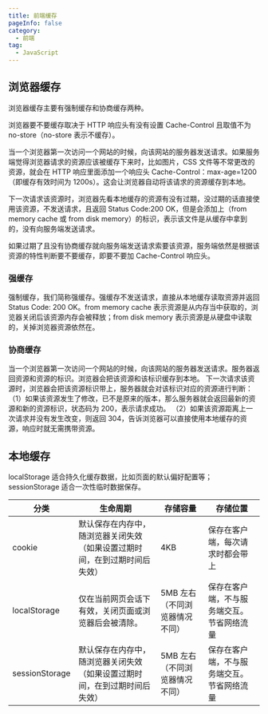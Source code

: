 ```yaml
---
title: 前端缓存
pageInfo: false
category:
  - 前端
tag:
  - JavaScript
---
```


## 浏览器缓存

浏览器缓存主要有强制缓存和协商缓存两种。

浏览器要不要缓存取决于 HTTP 响应头有没有设置 Cache-Control 且取值不为 no-store（no-store 表示不缓存）。

当一个浏览器第一次访问一个网站的时候，向该网站的服务器发送请求。如果服务端觉得浏览器请求的资源应该被缓存下来时，比如图片，CSS 文件等不常更改的资源，就会在 HTTP 响应里面添加一个响应头 Cache-Control：max-age=1200（即缓存有效时间为 1200s）。这会让浏览器自动将该请求的资源缓存到本地。

下一次请求该资源时，浏览器先看本地缓存的资源有没有过期，没过期的话直接使用该资源，不发送请求，且返回 Status Code:200 OK，但是会添加上（from memory cache 或 from disk memory）的标识，表示该文件是从缓存中拿到的，没有向服务端发送请求。

如果过期了且没有协商缓存就向服务端发送请求索要该资源，服务端依然是根据该资源的特性判断要不要缓存，即要不要加 Cache-Control 响应头。

### 强缓存

强制缓存，我们简称强缓存。强缓存不发送请求，直接从本地缓存读取资源并返回 Status Code: 200 OK。from memory cache 表示资源是从内存当中获取的，浏览器关闭后该资源内存会被释放；from disk memory 表示资源是从硬盘中读取的，关掉浏览器资源依然在。

### 协商缓存

当一个浏览器第一次访问一个网站的时候，向该网站的服务器发送请求。服务器返回资源和资源的标识。浏览器会把该资源和该标识缓存到本地。
下一次请求该资源时，浏览器会把该资源标识带上，服务器就会对该标识对应的资源进行判断：
（1）如果该资源发生了修改，已不是原来的版本，那么服务器就会返回最新的资源和新的资源标识，状态码为 200，表示请求成功。
（2）如果该资源距离上一次请求并没有发生改变，则返回 304，告诉浏览器可以直接使用本地缓存的资源，响应时就无需携带资源。

## 本地缓存

localStorage 适合持久化缓存数据，比如页面的默认偏好配置等；sessionStorage 适合一次性临时数据保存。

| 分类           | 生命周期                                                                   | 存储容量                       | 存储位置                                   |
| -------------- | -------------------------------------------------------------------------- | ------------------------------ | ------------------------------------------ |
| cookie         | 默认保存在内存中，随浏览器关闭失效（如果设置过期时间，在到过期时间后失效） | 4KB                            | 保存在客户端，每次请求时都会带上           |
| localStorage   | 仅在当前网页会话下有效，关闭页面或浏览器后会被清除。                       | 5MB 左右（不同浏览器情况不同） | 保存在客户端，不与服务端交互。节省网络流量 |
| sessionStorage | 默认保存在内存中，随浏览器关闭失效（如果设置过期时间，在到过期时间后失效） | 5MB 左右（不同浏览器情况不同） | 保存在客户端，不与服务端交互。节省网络流量 |
